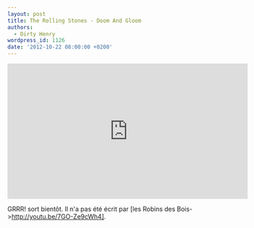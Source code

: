 ```yaml
---
layout: post
title: The Rolling Stones - Doom And Gloom
authors:
  - Dirty Henry
wordpress_id: 1126
date: '2012-10-22 08:00:00 +0200'
---
```

<iframe width="540" height="304" src="http://www.youtube.com/embed/rPFGWVKXxm0" frameborder="0" allowfullscreen></iframe>

GRRR! sort bientôt. Il n'a pas été écrit par [les Robins des Bois->http://youtu.be/7GO-Ze9cWh4].
